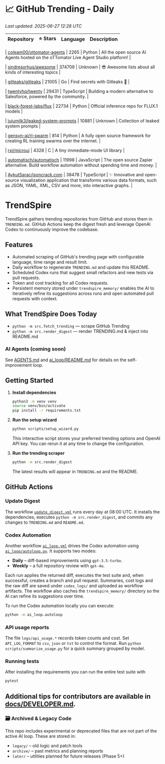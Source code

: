 <!-- TRENDING_START -->
# 📈 GitHub Trending - Daily

_Last updated: 2025-06-27 12:28 UTC_

| Repository | ⭐ Stars | Language | Description |
|------------|--------:|----------|-------------|

| [coleam00/ottomator-agents](https://github.com/coleam00/ottomator-agents) | 2265 | Python | All the open source AI Agents hosted on the oTTomator Live Agent Studio platform! |

| [sindresorhus/awesome](https://github.com/sindresorhus/awesome) | 374709 | Unknown | 😎 Awesome lists about all kinds of interesting topics |

| [gitleaks/gitleaks](https://github.com/gitleaks/gitleaks) | 21005 | Go | Find secrets with Gitleaks 🔑 |

| [twentyhq/twenty](https://github.com/twentyhq/twenty) | 29431 | TypeScript | Building a modern alternative to Salesforce, powered by the community. |

| [black-forest-labs/flux](https://github.com/black-forest-labs/flux) | 22734 | Python | Official inference repo for FLUX.1 models |

| [jujumilk3/leaked-system-prompts](https://github.com/jujumilk3/leaked-system-prompts) | 10881 | Unknown | Collection of leaked system prompts |

| [gensyn-ai/rl-swarm](https://github.com/gensyn-ai/rl-swarm) | 814 | Python | A fully open source framework for creating RL training swarms over the internet. |

| [rxi/microui](https://github.com/rxi/microui) | 4328 | C | A tiny immediate-mode UI library |

| [automatisch/automatisch](https://github.com/automatisch/automatisch) | 11998 | JavaScript | The open source Zapier alternative. Build workflow automation without spending time and money. |

| [AykutSarac/jsoncrack.com](https://github.com/AykutSarac/jsoncrack.com) | 38478 | TypeScript | ✨ Innovative and open-source visualization application that transforms various data formats, such as JSON, YAML, XML, CSV and more, into interactive graphs. |
<!-- TRENDING_END -->

# TrendSpire

TrendSpire gathers trending repositories from GitHub and stores them in `TRENDING.md`. GitHub Actions keep the digest fresh and leverage OpenAI Codex to continuously improve the codebase.

## Features

- Automated scraping of GitHub's trending page with configurable language, time range and result limit.
- Daily workflow to regenerate `TRENDING.md` and update this README.
- Scheduled Codex runs that suggest small refactors and new tests via pull requests.
- Token and cost tracking for all Codex requests.
- Persistent memory stored under `trendspire_memory/` enables the AI to
  iteratively refine its suggestions across runs and open automated pull
  requests with context.

## What TrendSpire Does Today

- `python -m src.fetch_trending` — scrape GitHub Trending
- `python -m src.render_digest` — render TRENDING.md & inject into README.md

### AI Agents (coming soon)
See [AGENTS.md](./AGENTS.md) and [ai_loop/README.md](./ai_loop/README.md) for details on the self-improvement loop.

## Getting Started

1. **Install dependencies**
   ```bash
   python3 -m venv venv
   source venv/bin/activate
   pip install -r requirements.txt
   ```

2. **Run the setup wizard**
   ```bash
   python scripts/setup_wizard.py
   ```
   This interactive script stores your preferred trending options and OpenAI API key.
   You can rerun it at any time to change the configuration.

3. **Run the trending scraper**
   ```bash
   python -m src.render_digest
   ```
   The latest results will appear in `TRENDING.md` and the README.


## GitHub Actions

### Update Digest

The workflow [`update_digest.yml`](.github/workflows/update_digest.yml) runs every day at 08:00 UTC. It installs the dependencies, executes `python -m src.render_digest`, and commits any changes to `TRENDING.md` and `README.md`.

### Codex Automation

Another workflow [`ai_loop.yml`](.github/workflows/ai_loop.yml) drives the Codex automation using [`ai_loop/autoloop.py`](ai_loop/autoloop.py). It supports two modes:

- **Daily** – diff-based improvements using `gpt-3.5-turbo`.
- **Weekly** – a full repository review with `gpt-4o`.

Each run applies the returned diff, executes the test suite and, when successful, creates a branch and pull request. Summaries, cost logs and the raw diff are saved under `codex_logs/` and uploaded as workflow artifacts. The workflow also caches the `trendspire_memory/` directory so the AI can refine its suggestions over time.

To run the Codex automation locally you can execute:

```bash
python -m ai_loop.autoloop
```

### API usage reports

The file `logs/api_usage.*` records token counts and cost. Set `API_LOG_FORMAT`
to `csv`, `json` or `txt` to control the format. Run `python
scripts/summarize_usage.py` for a quick summary grouped by model.

### Running tests

After installing the requirements you can run the entire test suite with

```bash
pytest
```

Additional tips for contributors are available in
[docs/DEVELOPER.md](docs/DEVELOPER.md).
---

### 🗃 Archived & Legacy Code

This repo includes experimental or deprecated files that are not part of the active AI loop. These are stored in:

- `legacy/` – old logic and patch tools
- `archive/` – past metrics and planning reports
- `later/` – utilities planned for future releases (Phase 5+)
